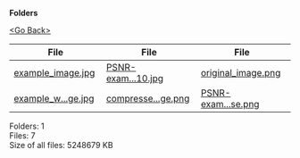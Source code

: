 **Folders**

[&lt;Go Back&gt;](../right.html)

<table><thead><tr class="header"><th><strong>File</strong></th><th><strong>File</strong></th><th><strong>File</strong></th><th><strong>File</strong></th></tr></thead><tbody><tr class="odd"><td><a href="example_image.jpg">example_image.jpg</a> </td><td><a href="PSNR-example-comp-10.jpg">PSNR-exam...10.jpg</a> </td><td><a href="original_image.png">original_image.png</a> </td><td><a href="__init__.py">__init__.py</a> </td></tr><tr class="even"><td><a href="example_wikipedia_image.jpg">example_w...ge.jpg</a> </td><td><a href="compressed_image.png">compresse...ge.png</a> </td><td><a href="PSNR-example-base.png">PSNR-exam...se.png</a> </td><td></td></tr></tbody></table>

Folders: 1  
Files: 7  
Size of all files: 5248679 KB
